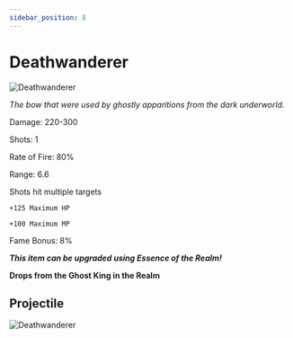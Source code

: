 ```yaml
---
sidebar_position: 8
---
```


# Deathwanderer

![Deathwanderer](https://vwiki.valorserver.com/api/item/picture/deathwanderer)

<i>The bow that were used by ghostly apparitions from the dark underworld.</i>

Damage: 220-300

Shots: 1

Rate of Fire: 80%

Range: 6.6

Shots hit multiple targets

    +125 Maximum HP
    
    +100 Maximum MP
    
Fame Bonus: 8%

***This item can be upgraded using Essence of the Realm!***

**Drops from the Ghost King in the Realm**

## Projectile

![Deathwanderer](https://cdn.discordapp.com/attachments/953134990428868629/981404192520421386/deathwandered.gif)
